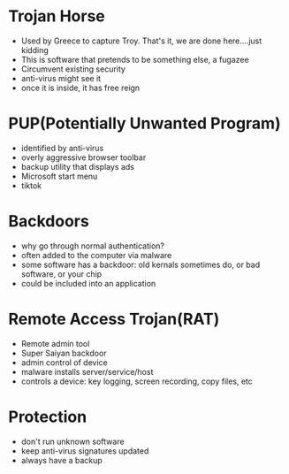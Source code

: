 # Trojan Horse

- Used by Greece to capture Troy. That's it, we are done here....just kidding
- This is software that pretends to be something else, a fugazee
- Circumvent existing security
- anti-virus might see it
- once it is inside, it has free reign

# PUP(Potentially Unwanted Program)

- identified by anti-virus
- overly aggressive browser toolbar
- backup utility that displays ads
- Microsoft start menu
- tiktok

# Backdoors

- why go through normal authentication?
- often added to the computer via malware
- some software has a backdoor: old kernals sometimes do, or bad software, or your chip
- could be included into an application

# Remote Access Trojan(RAT)

- Remote admin tool
- Super Saiyan backdoor
- admin control of device
- malware installs server/service/host
- controls a device: key logging, screen recording, copy files, etc

# Protection

- don't run unknown software
- keep anti-virus signatures updated
- always have a backup
